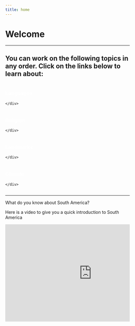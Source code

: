 ```yaml
---
title: home
---
```


<html>

<h1>Welcome </h1>
  
  <hr>
  
  <head>
<style>
a:link {
  color: white;
  background-color: transparent;
  text-decoration: none;
}
a:visited {
  color: white;
  background-color: transparent;
  text-decoration: none;
}
a:hover {
  color: red;
  background-color: transparent;
  text-decoration: underline;
}
a:active {
  color: white;
  background-color: transparent;
  text-decoration: underline;
}
</style>
</head>
  <head>
<meta name="viewport" content="width=device-width, initial-scale=1">
<style>
* {
  box-sizing: border-box;
}

body {
  font-family: Arial, Helvetica, sans-serif;
}

/* Float four columns side by side */
.column {
  float: left;
  width: 25%;
  padding: 0 10px;
}

/* Remove extra left and right margins, due to padding */
.row {margin: 0 -5px;}

/* Clear floats after the columns */
.row:after {
  content: "";
  display: table;
  clear: both;
}

/* Responsive columns */
@media screen and (max-width: 600px) {
  .column {
    width: 100%;
    display: block;
    margin-bottom: 20px;
  }
}

/* Style the counter cards */
.card {
  box-shadow: 0 4px 8px 0 rgba(0, 0, 0, 0.2);
  padding: 16px;
  text-align: center;
  background-color: #ff6600;
}
</style>
</head>
<body>

<h2>You can work on the following topics in any order. Click on the links below to learn about:</h2>


<div class="row">
  <div class="column">
    <div class="card">
     <a href = "page2.html"> <h3>Languages</h3> </a>  
  
    </div>
  </div>

  <div class="column">
    <div class="card">
      <a href = "page3.html"> <h3>Religion</h3> </a>
     
    </div>
  </div>
  
  <div class="column">
    <div class="card">
      <a href = "page4.html"> <h3>Landmarks</h3> </a>
    
    </div>
  </div>
  
  <div class="column">
    <div class="card">
       <a href = "page5.html"> <h3>Climate</h3> </a>
    
    </div>
  </div>
</div>
  <hr>
  

<p>What do you know about South America?</p>
   <p>Here is a video to give you a quick introduction to South America</p>
  
  <div class="center">
  <p><div><iframe width="560" height="315" src="https://www.youtube.com/embed/R35URiT_fm8" title="YouTube video player" frameborder="0" allow="accelerometer; autoplay; clipboard-write; encrypted-media; gyroscope; picture-in-picture" allowfullscreen></iframe></div></p>
</div>






 
